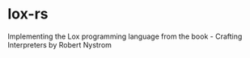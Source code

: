# lox-rs
Implementing the Lox programming language from the book - Crafting Interpreters by Robert Nystrom
